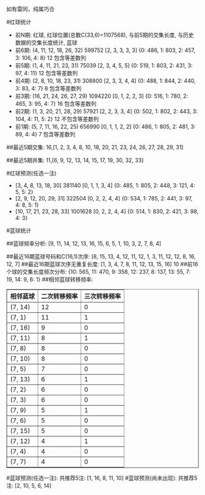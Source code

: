 <!-- 
.. title: 双色球2015122期(2015-10-18)数据分析报告
.. slug: slott-2015122-2015-10-18-report
.. date: 2015-10-19 08:00:00 UTC+08:00
.. tags: Lottery
.. link: 
.. description: 
.. type: text
-->

如有雷同，纯属巧合

<!-- TEASER_END-->

#红球统计

- 前N期: 红球, 红球位置(总数C(33,6)=1107568), 与前5期的交集长度, 与历史数据的交集长度统计, 蓝球
- 前6期: (4, 11, 12, 18, 26, 32) 599752 [2, 3, 3, 3, 3] {0: 486, 1: 803, 2: 457, 3: 106, 4: 8} 12 包含等差数列
- 前5期: (1, 4, 11, 21, 23, 31) 75039 [2, 3, 4, 5, 5] {0: 519, 1: 803, 2: 431, 3: 97, 4: 11} 12 包含等差数列
- 前4期: (2, 8, 10, 18, 23, 31) 308800 [2, 3, 3, 4, 4] {0: 488, 1: 844, 2: 440, 3: 83, 4: 7} 8 包含等差数列
- 前3期: (16, 21, 24, 26, 27, 29) 1094220 [0, 1, 2, 2, 3] {0: 516, 1: 780, 2: 465, 3: 95, 4: 7} 16 包含等差数列
- 前2期: (1, 3, 20, 21, 28, 29) 57921 [2, 2, 3, 3, 4] {0: 502, 1: 802, 2: 443, 3: 104, 4: 11, 5: 2} 12 不包含等差数列
- 前1期: (5, 7, 11, 16, 22, 25) 656990 [0, 1, 1, 2, 2] {0: 486, 1: 805, 2: 481, 3: 89, 4: 4} 7 包含等差数列

##最近5期交集:
16,[1, 2, 3, 4, 8, 10, 18, 20, 21, 23, 24, 26, 27, 28, 29, 31]

##最近5期并集:
11,[6, 9, 12, 13, 14, 15, 17, 19, 30, 32, 33]

#红球预测(任选一注)

- [3, 4, 8, 13, 18, 30] 381140 [0, 1, 1, 3, 4] {0: 485, 1: 805, 2: 448, 3: 121, 4: 5, 5: 2}
- [2, 9, 12, 20, 29, 31] 322504 [0, 2, 2, 4, 4] {0: 534, 1: 785, 2: 441, 3: 97, 4: 8, 5: 1}
- [10, 17, 21, 23, 28, 33] 1001628 [0, 2, 2, 4, 4] {0: 514, 1: 830, 2: 421, 3: 98, 4: 3}

#蓝球统计

##蓝球频率分析:
[9, 11, 14, 12, 13, 16, 15, 6, 5, 1, 10, 3, 2, 7, 8, 4]

##最近16期蓝球号码和C(16,1)次序:
 [8, 15, 13, 4, 12, 11, 12, 1, 3, 11, 12, 12, 8, 16, 12, 7]
##最近16期蓝球次序无重复长度:
 [1, 3, 4, 7, 8, 11, 12, 13, 15, 16] 10
##前16个球的交集长度频次分布:
{10: 565, 11: 470, 9: 358, 12: 237, 8: 137, 13: 55, 7: 19, 14: 9, 6: 1}
##相邻蓝球转移频率:
 <table border="1" class="table table-striped dataframe">
  <thead>
    <tr style="text-align: right;">
      <th>相邻蓝球</th>
      <th>二次转移频率</th>
      <th>三次转移频率</th>
    </tr>
  </thead>
  <tbody>
    <tr>
      <td>(7, 14)</td>
      <td>12</td>
      <td>0</td>
    </tr>
    <tr>
      <td>(7, 1)</td>
      <td>11</td>
      <td>1</td>
    </tr>
    <tr>
      <td>(7, 16)</td>
      <td>9</td>
      <td>0</td>
    </tr>
    <tr>
      <td>(7, 11)</td>
      <td>8</td>
      <td>1</td>
    </tr>
    <tr>
      <td>(7, 8)</td>
      <td>8</td>
      <td>0</td>
    </tr>
    <tr>
      <td>(7, 10)</td>
      <td>8</td>
      <td>0</td>
    </tr>
    <tr>
      <td>(7, 5)</td>
      <td>7</td>
      <td>0</td>
    </tr>
    <tr>
      <td>(7, 13)</td>
      <td>6</td>
      <td>1</td>
    </tr>
    <tr>
      <td>(7, 2)</td>
      <td>6</td>
      <td>0</td>
    </tr>
    <tr>
      <td>(7, 3)</td>
      <td>6</td>
      <td>0</td>
    </tr>
    <tr>
      <td>(7, 9)</td>
      <td>5</td>
      <td>1</td>
    </tr>
    <tr>
      <td>(7, 6)</td>
      <td>5</td>
      <td>0</td>
    </tr>
    <tr>
      <td>(7, 15)</td>
      <td>5</td>
      <td>0</td>
    </tr>
    <tr>
      <td>(7, 12)</td>
      <td>4</td>
      <td>1</td>
    </tr>
    <tr>
      <td>(7, 4)</td>
      <td>4</td>
      <td>0</td>
    </tr>
    <tr>
      <td>(7, 7)</td>
      <td>4</td>
      <td>0</td>
    </tr>
  </tbody>
</table>
#蓝球预测(任选一注):
共推荐5注: [1, 16, 8, 11, 10]
#蓝球预测(尚未出现):
共推荐5注: [2, 10, 5, 6, 14]

